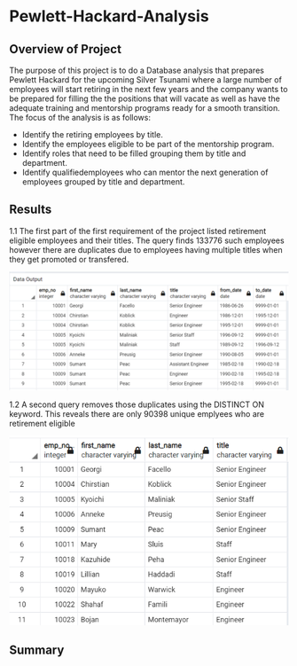 # Pewlett-Hackard-Analysis

## **Overview of Project**

The purpose of this project  is to do a Database analysis that prepares Pewlett Hackard for the upcoming Silver Tsunami where a large number of employees will start retiring in the next few years and the company wants to be prepared for filling the the positions that will vacate as well as have the adequate training and mentorship programs ready for a smooth transition.
The focus of the analysis is as follows: 

-	Identify the retiring employees by  title.
-	Identify the employees eligible to be part of the mentorship program.
-	Identify roles that need to be filled grouping them by title and department.
-	Identify qualifiedemployees who can mentor the next generation of employees grouped by title and department.

## Results

 1.1 The first part of the first requirement of the project listed retirement eligible employees and their titles.
   The query finds 133776 such employees however there are duplicates due to employees having multiple titles when they get promoted or transfered.
   
  ![IMAGE_DESCRIPTION](/Data/retirement_titles.png)


 1.2 A second query removes those duplicates using the DISTINCT ON keyword. This reveals there are only 90398 unique emplyees who are retirement eligible
 
 ![IMAGE_DESCRIPTION](/Data/unique_titles.png)


## Summary


